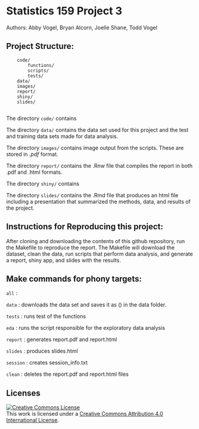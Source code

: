# Statistics 159 Project 3
Authors: Abby Vogel, Bryan Alcorn, Joelle Shane, Todd Vogel

## Project Structure:

```
	code/
		functions/
		scripts/
		tests/
	data/
	images/
	report/
	shiny/
	slides/
	
```

The directory `code/` contains 

The directory `data/` contains the data set used for this project and the test and training data sets made for data analysis.

The directory `images/` contains image output from the scripts. These are stored in *.pdf* format.

The directory `report/` contains the .Rnw file that compiles the report in both .pdf and .html formats.

The directory `shiny/` contains 

The directory `slides/` contains the .Rmd file that produces an html file including a presentation that summarized the methods, data, and results of the project.

## Instructions for Reproducing this project:

After cloning and downloading the contents of this github repository, run the Makefile to reproduce the report. The Makefile will download the dataset, clean the data, run scripts that perform data analysis, and generate a report, shiny app, and slides with the results.

## Make commands for phony targets:

`all` : 

`data` : downloads the data set and saves it as () in the data folder.

`tests` : runs test of the functions

`eda` : runs the script responsible for the exploratory data analysis

`report` : generates report.pdf and report.html

`slides` : produces slides.html

`session` : creates session_info.txt

`clean` : deletes the report.pdf and report.html files


## Licenses

<a rel="license" href="http://creativecommons.org/licenses/by/4.0/"><img alt="Creative Commons License" style="border-width:0" src="https://i.creativecommons.org/l/by/4.0/88x31.png" /></a><br />This work is licensed under a <a rel="license" href="http://creativecommons.org/licenses/by/4.0/">Creative Commons Attribution 4.0 International License</a>.